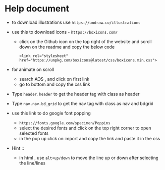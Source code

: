 # Help document 

- to download  illustrations use `https://undraw.co/illustrations`

- use this  to download icons  - `https://boxicons.com/`
    - click on the Github icon on  the top right of the  website and scroll down on the readme and copy  the below code
        ```
        <link rel="stylesheet"
        href="https://unpkg.com/boxicons@latest/css/boxicons.min.css">
        ```
- for animate on scroll
    - search AOS , and click on first link
    - go to bottom  and copy the css link

- Type `header.header` to get the header tag with class as header
- Type `nav.nav.bd_grid` to get the nav tag with class as nav and bdgrid

- use this link to do google font popping
    - `https://fonts.google.com/specimen/Poppins`
    - select the desired fonts and click on the top right corner to open selected fonts
    - in  the  pop up click on import and copy the link and paste it in the css

-  Hint :: 
    -  in  html  , use `alt+up/down` to move the line up or down after selecting the line/lines